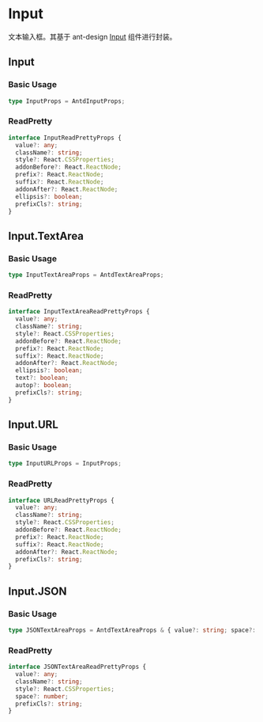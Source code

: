 # Input

文本输入框。其基于 ant-design [Input](https://ant.design/components/input/) 组件进行封装。

## Input

### Basic Usage

```ts
type InputProps = AntdInputProps;
```

<code src="./demos/new-demos/input.tsx"></code>

### ReadPretty

```ts
interface InputReadPrettyProps {
  value?: any;
  className?: string;
  style?: React.CSSProperties;
  addonBefore?: React.ReactNode;
  prefix?: React.ReactNode;
  suffix?: React.ReactNode;
  addonAfter?: React.ReactNode;
  ellipsis?: boolean;
  prefixCls?: string;
}
```

<code src="./demos/new-demos/input-read-pretty.tsx"></code>

## Input.TextArea

### Basic Usage

```ts
type InputTextAreaProps = AntdTextAreaProps;
```

<code src="./demos/new-demos/textarea.tsx"></code>

### ReadPretty

```ts
interface InputTextAreaReadPrettyProps {
  value?: any;
  className?: string;
  style?: React.CSSProperties;
  addonBefore?: React.ReactNode;
  prefix?: React.ReactNode;
  suffix?: React.ReactNode;
  addonAfter?: React.ReactNode;
  ellipsis?: boolean;
  text?: boolean;
  autop?: boolean;
  prefixCls?: string;
}
```

<code src="./demos/new-demos/textarea-read-pretty.tsx"></code>

## Input.URL

### Basic Usage

```ts
type InputURLProps = InputProps;
```

<code src="./demos/new-demos/url.tsx"></code>

### ReadPretty

```ts
interface URLReadPrettyProps {
  value?: any;
  className?: string;
  style?: React.CSSProperties;
  addonBefore?: React.ReactNode;
  prefix?: React.ReactNode;
  suffix?: React.ReactNode;
  addonAfter?: React.ReactNode;
  prefixCls?: string;
}
```

<code src="./demos/new-demos/url-read-pretty.tsx"></code>

## Input.JSON

### Basic Usage

```ts
type JSONTextAreaProps = AntdTextAreaProps & { value?: string; space?: number }
```

<code src="./demos/new-demos/json.tsx"></code>

### ReadPretty

```ts
interface JSONTextAreaReadPrettyProps {
  value?: any;
  className?: string;
  style?: React.CSSProperties;
  space?: number;
  prefixCls?: string;
}
```

<code src="./demos/new-demos/json-read-pretty.tsx"></code>
